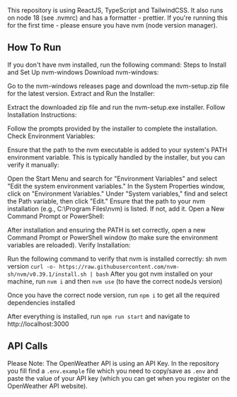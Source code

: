 This repository is using ReactJS, TypeScript and TailwindCSS. It also runs on node 18 (see .nvmrc) and has a formatter - prettier. If you're running this for the first time - please ensure you have nvm (node version manager).

## How To Run

If you don't have nvm installed, run the following command:
Steps to Install and Set Up nvm-windows
Download nvm-windows:

Go to the nvm-windows releases page and download the nvm-setup.zip file for the latest version.
Extract and Run the Installer:

Extract the downloaded zip file and run the nvm-setup.exe installer.
Follow Installation Instructions:

Follow the prompts provided by the installer to complete the installation.
Check Environment Variables:

Ensure that the path to the nvm executable is added to your system's PATH environment variable. This is typically handled by the installer, but you can verify it manually:

Open the Start Menu and search for "Environment Variables" and select "Edit the system environment variables."
In the System Properties window, click on "Environment Variables."
Under "System variables," find and select the Path variable, then click "Edit."
Ensure that the path to your nvm installation (e.g., C:\Program Files\nvm) is listed. If not, add it.
Open a New Command Prompt or PowerShell:

After installation and ensuring the PATH is set correctly, open a new Command Prompt or PowerShell window (to make sure the environment variables are reloaded).
Verify Installation:

Run the following command to verify that nvm is installed correctly:
sh nvm version
`curl -o- https://raw.githubusercontent.com/nvm-sh/nvm/v0.39.1/install.sh | bash`
After you got nvm installed on your machine, run `nvm i` and then `nvm use` (to have the correct nodeJs version)

Once you have the correct node version, run `npm i` to get all the required dependencies installed

After everything is installed, run `npm run start` and navigate to http://localhost:3000

## API Calls

Please Note: The OpenWeather API is using an API Key. In the repository you fill find a `.env.example` file which you need to copy/save as `.env` and paste the value of your API key (which you can get when you register on the OpenWeather API website).
